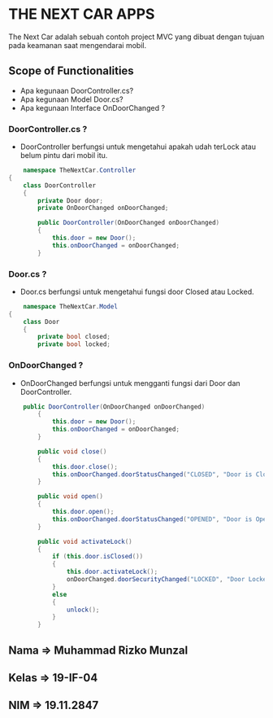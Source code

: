 ﻿# THE NEXT CAR APPS
The Next Car adalah sebuah contoh project MVC yang dibuat dengan tujuan pada keamanan saat mengendarai mobil.

## Scope of Functionalities
- Apa kegunaan DoorController.cs?
- Apa kegunaan Model Door.cs?
- Apa kegunaan Interface OnDoorChanged ? 

### DoorController.cs ?
- DoorController berfungsi untuk mengetahui apakah udah terLock atau belum pintu dari mobil itu.

```csharp
    namespace TheNextCar.Controller
{
    class DoorController
    {
        private Door door;
        private OnDoorChanged onDoorChanged;

        public DoorController(OnDoorChanged onDoorChanged)
        {
            this.door = new Door();
            this.onDoorChanged = onDoorChanged;
        }
```

### Door.cs ?
- Door.cs berfungsi untuk mengetahui fungsi door Closed atau Locked.
```csharp
    namespace TheNextCar.Model
{
    class Door
    {
        private bool closed;
        private bool locked;
```


### OnDoorChanged ?
- OnDoorChanged berfungsi untuk mengganti fungsi dari Door dan DoorController.

```csharp
    public DoorController(OnDoorChanged onDoorChanged)
        {
            this.door = new Door();
            this.onDoorChanged = onDoorChanged;
        }

        public void close()
        {
            this.door.close();
            this.onDoorChanged.doorStatusChanged("CLOSED", "Door is Closed");
        }

        public void open()
        {
            this.door.open();
            this.onDoorChanged.doorStatusChanged("OPENED", "Door is Opened");
        }

        public void activateLock()
        {
            if (this.door.isClosed())
            {
                this.door.activateLock();
                onDoorChanged.doorSecurityChanged("LOCKED", "Door Locked");
            }
            else
            {
                unlock();
            }
        }
```
 
## Nama => Muhammad Rizko Munzal
## Kelas => 19-IF-04
## NIM   => 19.11.2847
>